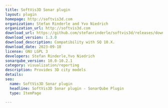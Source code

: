 ```yaml
---
title: SoftVis3D Sonar plugin
layout: plugin
homepage: http://softvis3d.com
organization: Stefan Rinderle and Yvo Niedrich
organization_url: http://softvis3d.com
download_url: https://github.com/stefanrinderle/softvis3d/releases/download/softvis3d-1.3.0/sonar-softvis3d-plugin-1.3.0.jar
download_version: 1.3.0
download_description: Compatibility with SQ 10.X.
download_date: 2023-09-18
license: GNU LGPL 3
developers: Stefan Rinderle,Yvo Niedrich
sonarqube_version: 10.0-10.2.1
category: visualization/reporting
description: Provides 3D city models
details: 
seo:
  name: SoftVis3D Sonar plugin
  headline: SoftVis3D Sonar plugin - SonarQube Plugin
  type: ItemPage

---
```

